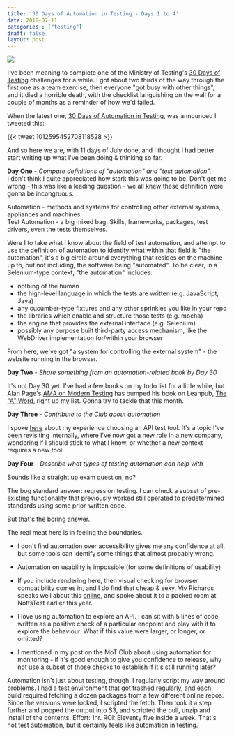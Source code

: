 ```yaml
---
title: '30 Days of Automation in Testing - Days 1 to 4'
date: 2018-07-11
categories : ["testing"]
draft: false
layout: post
---
```


[![](https://d2h1nbmw1jjnl.cloudfront.net/lesson_resources/resources/000/000/179/original/Automation_in_Testing_Badge.png?1530193025)](https://d2h1nbmw1jjnl.cloudfront.net/lesson_resources/resources/000/000/179/original/Automation_in_Testing_Badge.png?1530193025)

  
  
  
I've been meaning to complete one of the Ministry of Testing's [30 Days of Testing](https://www.ministryoftesting.com/dojo/series/30-days-of-testing) challenges for a while. I got about two thirds of the way through the first one as a team exercise, then everyone "got busy with other things", and it died a horrible death, with the checklist languishing on the wall for a couple of months as a reminder of how we'd failed.  
  
When the latest one, [30 Days of Automation in Testing](https://www.ministryoftesting.com/dojo/lessons/30-days-of-automation-in-testing), was announced I tweeted this:  

{{< tweet 1012595452708118528 >}}

And so here we are, with 11 days of July done, and I thought I had better start writing up what I've been doing & thinking so far.  
  
**Day One** \- _Compare definitions of "automation" and "test automation"._  
I don't think I quite appreciated how stark this was going to be. Don't get me wrong - this was like a leading question - we all knew these definition were gonna be incongruous.  
  
Automation - methods and systems for controlling other external systems, appliances and machines.  
Test Automation - a big mixed bag. Skills, frameworks, packages, test drivers, even the tests themselves.  
  
Were I to take what I know about the field of test automation, and attempt to use the definition of automation to identify what within that field is "the automation", it's a big circle around everything that resides on the machine up to, but not including, the software being "automated". To be clear, in a Selenium-type context, "the automation" includes:  
  

*   nothing of the human
*   the high-level language in which the tests are written (e.g. JavaScript, Java)
*   any cucumber-type fixtures and any other sprinkles you like in your repo
*   the libraries which enable and structure those tests (e.g. mocha)
*   the engine that provides the external interface (e.g. Selenium)
*   possibly any purpose built third-party access mechanism, like the WebDriver implementation for/within your browser

From here, we've got "a system for controlling the external system" - the website running in the browser.

  

  

  

**Day Two** \- _Share something from an automation-related book by Day 30_

It's not Day 30 yet. I've had a few books on my todo list for a little while, but Alan Page's [AMA on Modern Testing](https://www.ministryoftesting.com/events/testing-ask-me-anything-modern-testing-alan-page) has bumped his book on Leanpub, [The "A" Word](https://leanpub.com/TheAWord), right up my list. Gonna try to tackle that this month.

  

  

**Day Three** \- _Contribute to the Club about automation_

  

I spoke [here](https://club.ministryoftesting.com/t/what-api-automation-testing-tool-you-use-and-why/16424/11?u=dancaseley) about my experience choosing an API test tool. It's a topic I've been revisiting internally, where I've now got a new role in a new company, wondering if I should stick to what I know, or whether a new context requires a new tool.

  

  

  

**Day Four** \- _Describe what types of testing automation can help with_

  

Sounds like a straight up exam question, no?

  

The bog standard answer: regression testing. I can check a subset of pre-existing functionality that previously worked still operated to predetermined standards using some prior-written code.

  

But that's the boring answer.

  

The real meat here is in feeling the boundaries.

*   I don't find automation over accessibility gives me any confidence at all, but some tools can identify some things that almost probably wrong.
*   Automation on usability is impossible (for some definitions of usability)

*   If you include rendering here, then visual checking for browser compatibility comes in, and I do find that cheap & sexy. Viv Richards speaks well about this [online](https://twitter.com/11vlr/status/1014960594896769024), and spoke about it to a packed room at NottsTest earlier this year.

*   I love using automation to explore an API. I can sit with 5 lines of code, written as a positive check of a particular endpoint and play with it to explore the behaviour. What if this value were larger, or longer, or omitted?
*   I mentioned in my post on the MoT Club about using automation for monitoring - if it's good enough to give you confidence to release, why not use a subset of those checks to establish if it's still running later?

Automation isn't just about testing, though. I regularly script my way around problems. I had a test environment that got trashed regularly, and each build required fetching a dozen packages from a few different online repos. Since the versions were locked, I scripted the fetch. Then took it a step further and popped the output into S3, and scripted the pull, unzip and install of the contents. Effort: 1hr. ROI: Eleventy five inside a week. That's not test automation, but it certainly feels like automation in testing.